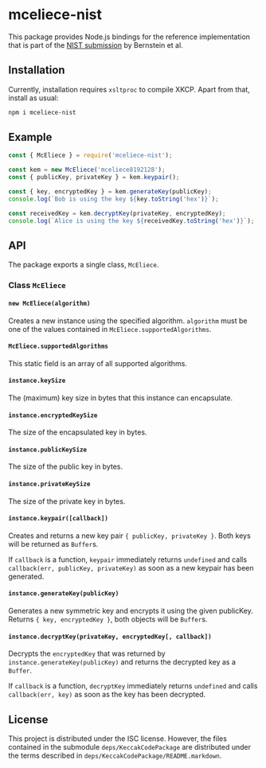 # mceliece-nist

This package provides Node.js bindings for the reference implementation that is
part of the [NIST submission](https://classic.mceliece.org/nist.html) by
Bernstein et al.

## Installation

Currently, installation requires `xsltproc` to compile XKCP. Apart from that,
install as usual:

```sh
npm i mceliece-nist
```

## Example

```javascript
const { McEliece } = require('mceliece-nist');

const kem = new McEliece('mceliece8192128');
const { publicKey, privateKey } = kem.keypair();

const { key, encryptedKey } = kem.generateKey(publicKey);
console.log(`Bob is using the key ${key.toString('hex')}`);

const receivedKey = kem.decryptKey(privateKey, encryptedKey);
console.log(`Alice is using the key ${receivedKey.toString('hex')}`);
```

## API

The package exports a single class, `McEliece`.

### Class `McEliece`

#### `new McEliece(algorithm)`

Creates a new instance using the specified algorithm. `algorithm` must be one of
the values contained in `McEliece.supportedAlgorithms`.

#### `McEliece.supportedAlgorithms`

This static field is an array of all supported algorithms.

#### `instance.keySize`

The (maximum) key size in bytes that this instance can encapsulate.

#### `instance.encryptedKeySize`

The size of the encapsulated key in bytes.

#### `instance.publicKeySize`

The size of the public key in bytes.

#### `instance.privateKeySize`

The size of the private key in bytes.

#### `instance.keypair([callback])`

Creates and returns a new key pair `{ publicKey, privateKey }`. Both keys will
be returned as `Buffer`s.

If `callback` is a function, `keypair` immediately returns `undefined` and calls
`callback(err, publicKey, privateKey)` as soon as a new keypair has been
generated.

#### `instance.generateKey(publicKey)`

Generates a new symmetric key and encrypts it using the given publicKey. Returns
`{ key, encryptedKey }`, both objects will be `Buffer`s.

#### `instance.decryptKey(privateKey, encryptedKey[, callback])`

Decrypts the `encryptedKey` that was returned by
`instance.generateKey(publicKey)` and returns the decrypted key as a `Buffer`.

If `callback` is a function, `decryptKey` immediately returns `undefined` and
calls `callback(err, key)` as soon as the key has been decrypted.

## License

This project is distributed under the ISC license. However, the files contained
in the submodule `deps/KeccakCodePackage` are distributed under the terms
described in `deps/KeccakCodePackage/README.markdown`.
